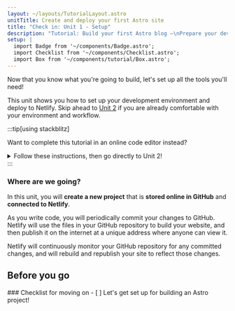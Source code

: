 ```yaml
---
layout: ~/layouts/TutorialLayout.astro
unitTitle: Create and deploy your first Astro site
title: "Check in: Unit 1 - Setup"
description: "Tutorial: Build your first Astro blog —\nPrepare your development environment, and create and deploy your first Astro site"
setup: |
  import Badge from '~/components/Badge.astro';
  import Checklist from '~/components/Checklist.astro';
  import Box from '~/components/tutorial/Box.astro';
---
```


Now that you know what you're going to build, let's set up all the tools you'll need! 

This unit shows you how to set up your development environment and deploy to Netlify. Skip ahead to [Unit 2](/en/tutorial/2-pages/) if you are already comfortable with your environment and workflow.

:::tip[using stackblitz]

Want to complete this tutorial in an online code editor instead?
<details>
<summary>Follow these instructions, then go directly to Unit 2!</summary>

**Set up StackBlitz**
1. Visit [astro.new](https://astro.new) and click the button to open the "Empty Project" template in StackBlitz. 

2. Click "Sign in" on the top right to log in using your GitHub credentials.

3. In the upper left of the StackBlitz editor window, click to "fork" the template (save to your own account dashboard).

4. Wait for the project to load, and you will see a live preview of the "Empty Project" starter.

**Make a Change**

In the file pane, you should see `src/pages/index.astro`. Click to open it, and follow [Write your first line of Astro](/en/tutorial/1-setup/3/) to make a change to this file.

**Create a GitHub Repository**

1. Press the <kbd>Connect Repository</kbd> button at the top of your list of files, enter a new name for your repository, and click <kbd>Create repo & push</kbd>. 

2. When you have changes to be committed back to GitHub, a "Commit" button will appear at the top left of your workspace. Clicking on this will allow you to enter a commit message, and update your repository.

**Deploy your Site**

If you'd like to deploy to Netlify, skip to [Deploy your site to the web](/en/tutorial/1-setup/5/).
Otherwise, skip to [Unit 2](/en/tutorial/2-pages/) to start building with Astro!

</details>
:::

### Where are we going?

In this unit, you will **create a new project** that is **stored online in GitHub** and **connected to Netlify**. 

As you write code, you will periodically commit your changes to GitHub. Netlify will use the files in your GitHub repository to build your website, and then publish it on the internet at a unique address where anyone can view it.

Netlify will continuously monitor your GitHub repository for any committed changes, and will rebuild and republish your site to reflect those changes.

## Before you go

<Box icon="check-list">
### Checklist for moving on

<Checklist>
- [ ] Let's get set up for building an Astro project!
</Checklist>
</Box>
